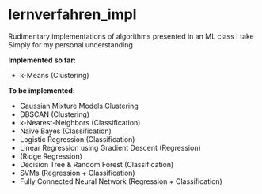 # lernverfahren_impl
Rudimentary implementations of algorithms presented in an ML class I take
Simply for my personal understanding

**Implemented so far:**
- k-Means (Clustering)

**To be implemented:**
- Gaussian Mixture Models Clustering
- DBSCAN (Clustering)
- k-Nearest-Neighbors (Classification)
- Naive Bayes (Classification)
- Logistic Regression (Classification)
- Linear Regression using Gradient Descent (Regression)
- (Ridge Regression)
- Decision Tree & Random Forest (Classification)
- SVMs (Regression + Classification)
- Fully Connected Neural Network (Regression + Classification)
